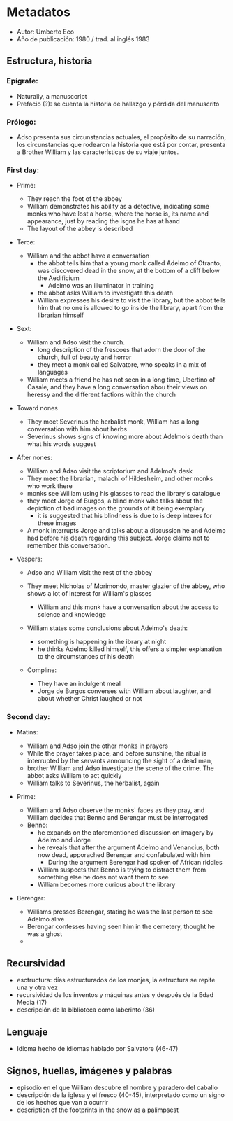 # Metadatos
- Autor: Umberto Eco
- Año de publicación: 1980 / trad. al inglés 1983

## Estructura, historia
### Epígrafe: 
- Naturally, a manusccript
- Prefacio (?): se cuenta la historia de hallazgo y pérdida del manuscrito
### Prólogo:
- Adso presenta sus circunstancias actuales, el propósito de su narración, los circunstancias que rodearon la historia que está por contar, presenta a Brother William y las características de su viaje juntos.

### First day:
- Prime: 
	- They reach the foot of the abbey
	- William demonstrates his ability as a detective, indicating some monks who have lost a horse, where the horse is, its name and appearance, just by reading the isgns he has at hand
	- The layout of the abbey is described

- Terce:
	- William and the abbot have a conversation
		- the abbot tells him that a young monk called Adelmo of Otranto, was discovered dead in the snow, at the bottom of a cliff below the Aedificium
			- Adelmo was an illuminator in training
		- the abbot asks William to investigate this death
		- William expresses his desire to visit the library, but the abbot tells him that no one is allowed to go inside the library, apart from the librarian himself
- Sext:
	- William and Adso visit the church. 
		- long description of the frescoes that adorn the door of the church, full of beauty and horror
		- they meet a monk called Salvatore, who speaks in a mix of languages
	- William meets a friend he has not seen in a long time, Ubertino of Casale, and they have a long conversation abou their views on heressy and the different factions within the church

-  Toward nones
	-  They meet Severinus the herbalist monk, William has a long conversation with him about herbs
	-  Severinus shows signs of knowing more about Adelmo's death than what his words suggest

- After nones:
	- William and Adso visit the scriptorium and Adelmo's desk
	- They meet the librarian, malachi of Hildesheim, and other monks who work there
	- monks see William using his glasses to read the library's catalogue
	- they meet Jorge of Burgos, a blind monk who talks about the depiction of bad images on the grounds of it being exemplary
		- it is suggested that his blindness is due to is deep interes for these images
	- A monk interrupts Jorge and talks about a discussion he and Adelmo had before his death regarding this subject. Jorge claims not to remember this conversation.
	
- Vespers:
	- Adso and William visit the rest of the abbey
	- They meet Nicholas of Morimondo, master glazier of the abbey, who shows a lot of interest for William's glasses
		- William and this monk have a conversation about the access to science and knowledge
	- William states some conclusions about Adelmo's death:
		- something is happening in the ibrary at night
		- he thinks Adelmo killed himself, this offers a simpler explanation to the circumstances of his death 

	- Compline: 
		- They have an indulgent meal 
		- Jorge de Burgos converses with William about laughter, and about whether Christ laughed or not

### Second day:
- Matins:
	- William and Adso join the other monks in prayers
	- While the prayer takes place, and before sunshine, the ritual is interrupted by the servants announcing the sight of a dead man, 
	- brother William and Adso investigate the scene of the crime. The abbot asks William to act quickly
	- William talks to Severinus, the herbalist, again

- Prime:
	-  William and Adso observe the monks' faces as they pray, and William decides that Benno and Berengar must be interrogated
	-  Benno:
		-  he expands on the aforementioned discussion on imagery by Adelmo and Jorge
		-  he reveals that after the argument Adelmo and Venancius, both now dead, apporached Berengar and confabulated with him 
			-  During the argument Berengar had spoken of African riddles
		- William suspects that Benno is trying to distract them from something else he does not want them to see
		- William becomes more curious about the library
- Berengar:
	- Williams presses Berengar, stating he was the last person to see Adelmo alive
	- Berengar confesses having seen him in the cemetery, thought he was a ghost
	-  
## Recursividad
- esctructura: días estructurados de los monjes, la estructura se repite una y otra vez
- recursividad de los inventos y máquinas antes y después de la Edad Media (17)
- descripción de la biblioteca como laberinto (36)
## Lenguaje
- Idioma hecho de idiomas hablado por Salvatore (46-47)
## Signos, huellas, imágenes y palabras
- episodio en el que William descubre el nombre y paradero del caballo
- descripción de la iglesa y el fresco (40-45), interpretado como un signo de los hechos que van a ocurrir
- description of the footprints in the snow as a palimpsest